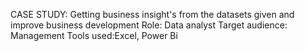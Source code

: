 CASE STUDY: Getting business insight's from the datasets given and improve business development
Role: Data analyst
Target audience: Management
Tools used:Excel, Power Bi

